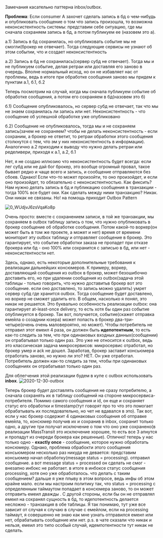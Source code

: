 Замечания касательно паттерна inbox/outbox.

**Проблема**: Если consumer A захочет сделать запись в бд о чем-нибудь и опубликовать сообщение о том что запись произошла, то возможна неконсистентность системы: представим себе ситуацию,
где мы сначала сохраняем запись в бд, а потом публикуем ее (назовем это а).

а.1) Запись в бд сохранилась, но опубликовать событие мы не смогли(брокер не отвечает). Тогда следующие сервисы не узнают об этом событии, что и создает неконсистентность

а.2) Запись в бд не сохранилась(сервер субд не отвечает). Тогда мы и не публикуем событие, делая ретраи или доставляя его заново в очередь. Вполне нормальный исход, но он не избавляет нас
от проблемы, ведь в итоге при обработке сообщения заново мы придем к пунктам а.1, б.1, б.2

Теперь посмотрим на случай, когда мы сначала публикуем событие об обработке сообщения, а потом его сохраняем в бд(назовем это б)

б.1) Сообщение опубликовалось, но сервер субд не отвечает, так что мы не знаем сохранилась ли запись или нет. Неконсистентность - что сообщение об успешной обработке уже опубликовано

б.2) Сообщение не опубликовалось, тогда мы и не сохраняем запись(зачем не сохраняем? чтобы не делать неконсистентность - если сохраним, а брокер не ответит, то ретраи обработки этого сообщения
столкнутся с тем, что эм у них неконсистентность в информации). Аналогично а.2 приходим к выводу что нужно делать ретраи или ределивери, приходя к а.1, а.2, б.1

Нет, я не создаю иллюзию что неконсистентность будет всегда: если лег субд или не дай бог брокер, это вообще огромный провал, такое бывает редко и чаще всего и запись, и сообщение отправляются
без сбоев. Однако! Если что-то может произойти, то оно произойдет, и если оно произойдет, то обязательно с неконсистентностью. Как фиксить? Нам нужно делать запись в бд и публикацию сообщения
в транзакции - тогда 100% все будет оки. Как сделать между ними транзакцию? Никак. Они никак не связаны. Но! на помощь приходит Outbox Pattern

![0_WUdjvJ6zsVqaKo8p](https://github.com/user-attachments/assets/f31067f3-06d8-42b1-a684-4d19dc86c82d)

Очень просто: вместе с сохранением записи, в той же транзакции, мы сохраняем в outbox таблицу запись о том, что нужно опубликовать в брокер сообщение об обработке сообщения. Потом какой-то
воркер(он может быть в том же проекте, а может и нет) время от времени мониторит эту outbox таблицу и отправляет сообщение в брокер. Это гарантирует, что событие обработки заказа не пропадет
при отказе брокера или бд - оно 100% или сохранится с записью в бд, или нет - неконсистентности нет. 

Здесь, однако, есть некоторые дополнительные требования к реализации дальнейших консюмеров. К примеру, воркер, доставляющий сообщения из outbox в брокер, может безошибочно доставить его,
но при удалении сообщения из outbox(задача этой таблицы - только говорить, что нужно доставитьв брокер вот это сообщение. если оно доставлено, то запись можно удалять) умрет сервер субд где хранится outbox. 
Тогда сообщение будет доставлено, но воркер не сможет удалить его. В общем,
насколько я понял, это никак не решается. Это буквально особенность реализации outbox: она гарантирует at-least-once delivery, то есть хотя бы один раз событие опубликуется в брокер.
Так вот, получается, событие(скажет отправка емейла о созаднии юзера) может попасть в брокер два-три-четыре(очень очень маловероятно, но может). Чтобы потребитель не отправил этот емеил 4 раза,
он должен быть **идепотентным**, то есть как-то следить за тем, что при одинаковых входных данных(сообщении) он отрабатывал только один раз. Это уже не относится к outbox, ведь это
классическая задача микросервисов: микросервис отработал, но брокер умер и ack не дошел. Заработав, брокер заставит консьюмера отработать заново, но нужно ли это? НЕТ. Он уже отработал. Потребитель
должен как-то следить за тем, чтобы при одинаковых сообщениях он отрабатывал только один раз. 

Для облегчения этой реализации будем в купе с outbox использовать **inbox**. 
![2020-12-30-outbox](https://github.com/user-attachments/assets/18fd0aad-0706-4580-9bd0-48bfe124eef9)

Теперь брокер будет доставлять сообщения не сразу потребителю, а сначала сохранять их в таблицу сообщений на стороне микросервиса-потребителя. Помимо самого сообщения и id, он еще и сохраняет
статус его обработки и timestamp(тут говорят про то что это помогает обрабатывать их последовательно, но чет не вдавался в это). Так вот, если у нас брокер содержит 4 одинаковых сообщения
об отправке емейла, то, консюмер получив их и сохранив в inbox, сохранит только одно, а другие три получат исключение о том что оно уже сохранено(в реализации MassTransit это исключение
хорошее, то есть все 3 апнутся и пропадут из очереди брокера как решенные). Отлично! теперь у нас только одно - **exactly once** - сообщение, которое нужно обработать консюмеру. Однако,
проблема обрабокти этого сообщения консьюмером несколько раз никуда не девается: представим консьюмер начал обработку(message status = processing). отправил сообщение. а вот message status
= processed он сделать не смог - внезапно инбокс не работает. в итоге в инбоксе статус сообщения processing, хотя оно уже обработалось. что делать с таким сообщением? дальше я уже плыву
в этом вопросе, ведь инфы об этом крайне мало. если мы настроим политику так, что status = processing с определенным таймаутом попадает в консюмера заново, то он может отправить емеил дважды
. С другой стороны, если бы он не отправлял емеил на сохранял сущность в бд, то идепотентность делается несложно - транзакция в обе таблицы. Я так понимаю, тут уже все зависит от случая к случаю
в случае с емейлом, если на processing таймаут, я совершенно не знаю как мне узнать отправился емеил или нет, обрабатывать сообщение или нет. p.s. в чате сказали что никак и нельзя, емеил это 
типо особый случай, идемпотентности тут никак не сделать. 
